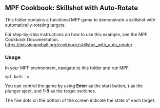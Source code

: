 ## MPF Cookbook: Skillshot with Auto-Rotate

This folder contains a functional MPF game to demonstrate a skillshot with automatically-rotating targets.

For step-by-step instructions on how to use this example, see the MPF Cookbook Documentation.
https://missionpinball.org/cookbook/skillshot_with_auto_rotate/

### Usage

In your MPF environment, navigate to this folder and run MPF.

```
mpf both -x
```

You can control the game by using **Enter** as the start button, **\\** as
the plunger eject, and **1-5** as the target switches.

The five dots on the bottom of the screen indicate the state of each target.
